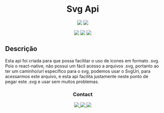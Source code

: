 <div align="center">

# Svg Api

![](https://img.shields.io/github/last-commit/luan4g/svg-api?&style=for-the-badge)
![](https://img.shields.io/github/stars/luan4g/svg-api?&style=for-the-badge)

![](https://img.shields.io/badge/node.js-%23339933?&style=for-the-badge&logo=node.js&logoColor=fff)
![](https://img.shields.io/badge/javascript-%23F7DF1E?&style=for-the-badge&logo=javascript&logoColor=000)
![](https://img.shields.io/badge/sqlite3-%23003B57?&style=for-the-badge&logo=sqlite)

</div>

## Descrição

Esta api foi criada para que possa facilitar o uso de ícones em formato .svg. Pois o react-native, não possui um fácil acesso a arquivos .svg, portanto ao ter um caminho/url específico para o svg, podemos usar o SvgUri, para acessarmos este arquivo, e esta api facilita justamente neste ponto de pegar este .svg e usar sem muitos problemas.

<div align="center">

### **Contact**

<a href="https://www.instagram.com/lfer.reira/?hl=pt-br">
  <img src="https://img.shields.io/badge/instagram-%23E4405F?&style=for-the-badge&logo=instagram&logoColor=fff" />
</a>

<a href="https://www.linkedin.com/in/luan-ferreira-0a1364192/">
  <img src="https:/img.shields.io/badge/linkedin-%230077B5?&style=for-the-badge&logo=linkedin" />
</a>

<a href="https://twitter.com/useless_luh">
  <img src="https://img.shields.io/badge/twitter-%231DA1F2?&style=for-the-badge&logo=twitter&logoColor=fff" />
</a>


</div>
